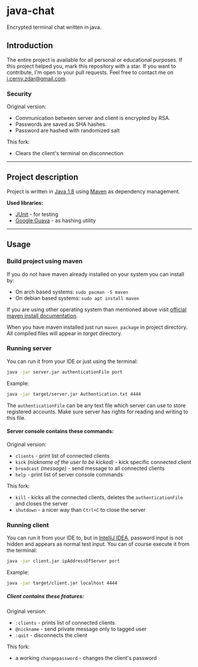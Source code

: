 # java-chat
Encrypted terminal chat written in java.

## Introduction
The entire project is available for all personal or educational purposes. If this 
project helped you, mark this repository with a star. If you want to contribute, 
I'm open to your pull requests. Feel free to contact me on j.cerny.zdar@gmail.com.


### Security
Original version:
- Communication between server and client is encrypted by RSA.
- Passwords are saved as SHA hashes.
- Password are hashed with randomized salt

This fork:
- Clears the client's terminal on disconnection

---

## Project description
Project is written in [Java 1.8](https://www.java.com/) using 
[Maven](https://maven.apache.org/) as dependency management.

**Used libraries:**
- [JUnit](https://junit.org/j) - for testing
- [Google Guava](https://guava.dev/) - as hashing utility

---

## Usage

### Build project using maven
If you do not have maven already installed on your system you can install by:

- On arch based systems: `sudo pacman -S maven`
- On debian based systems: `sudo apt install maven`

If you are using other operating system than mentioned above visit 
[official maven install documentation](http://maven.apache.org/install.html).

When you have maven installed just run `maven package` in project directory. 
All compiled files will appear in _target_ directory.

### Running server
You can run it from your IDE or just using the terminal:
```bash
java -jar server.jar authenticationFile port
```

Example:
```bash
java -jar target/server.jar Authentication.txt 4444
```

The `authenticationFile` can be any text file which server can use to store registered
accounts. Make sure server has rights for reading and writing to this file.

#### Server console contains these commands:
Original version:
- `clients` - print list of connected clients
- `kick` _(nickname of the user to be kicked)_ - kick specific connected client
- `broadcast` _(message)_ - send message to all connected clients
- `help` - print list of server console commands

This fork:
- `kill` - kicks all the connected clients, deletes the `authenticationFile` and closes the server
- `shutdown` - a nicer way than `Ctrl+C` to close the server

### Running client
You can run it from your IDE to, but in [IntelliJ IDEA](https://www.jetbrains.com/idea/),
password input is not hidden and appears as normal test input. You can of course execute 
it from the terminal:

```bash
java -jar client.jar ipAddressOfServer port
```

Example:

```bash
java -jar target/client.jar localhost 4444
```

##### Client contains these features:
Original version:
- `:clients` - prints list of connected clients
- `@nickname` - send private message only to tagged user
- `:quit` - disconnects the client

This fork:
- a working `changepassword` - changes the client's password

